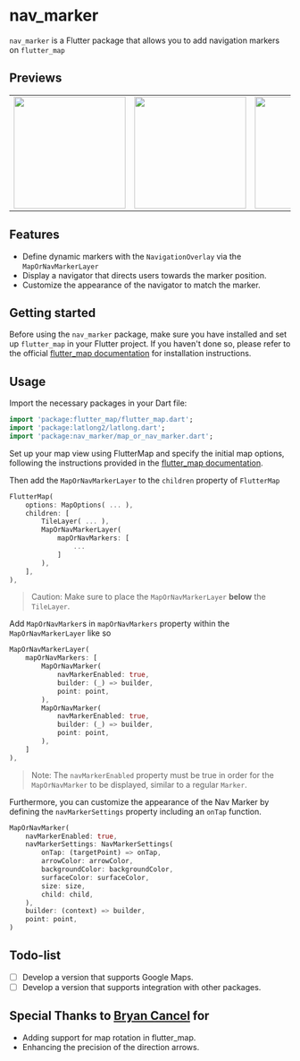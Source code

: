 # nav_marker

`nav_marker` is a Flutter package that allows you to add navigation markers on `flutter_map`
<!-- and `Google Maps for Flutter`. -->

## Previews
<table>
    <tr>
        <td><img width="200" src= "https://github.com/khasij3/nav_marker/blob/main/previews/anim_preview.gif"></td>
        <td><img width="200" src= "https://github.com/khasij3/nav_marker/blob/main/previews/preview1.jpg"></td>
        <td><img width="200" src= "https://github.com/khasij3/nav_marker/blob/main/previews/preview2.jpg"></td>
    </tr>
</table>


## Features

- Define dynamic markers with the `NavigationOverlay` via the `MapOrNavMarkerLayer`
- Display a navigator that directs users towards the marker position.
- Customize the appearance of the navigator to match the marker.

## Getting started

Before using the `nav_marker` package, make sure you have installed and set up `flutter_map` in your Flutter project. If you haven't done so, please refer to the official [flutter_map documentation](https://docs.fleaflet.dev/getting-started/installation) for installation instructions.

## Usage
Import the necessary packages in your Dart file:
```dart
import 'package:flutter_map/flutter_map.dart';
import 'package:latlong2/latlong.dart';
import 'package:nav_marker/map_or_nav_marker.dart';
```
Set up your map view using FlutterMap and specify the initial map options, following the instructions provided in the [flutter_map documentation](https://docs.fleaflet.dev/#demonstration).

Then add the `MapOrNavMarkerLayer` to the `children` property of `FlutterMap`

```dart
FlutterMap(
    options: MapOptions( ... ),
    children: [
        TileLayer( ... ),
        MapOrNavMarkerLayer(
            mapOrNavMarkers: [
                ...
            ]
        ),
    ],
),
```

> Caution: Make sure to place the `MapOrNavMarkerLayer` **below** the `TileLayer`.

Add `MapOrNavMarker`s in `mapOrNavMarkers` property within the `MapOrNavMarkerLayer` like so

```dart
MapOrNavMarkerLayer(
    mapOrNavMarkers: [
        MapOrNavMarker(
            navMarkerEnabled: true,
            builder: (_) => builder,
            point: point,
        ),
        MapOrNavMarker(
            navMarkerEnabled: true,
            builder: (_) => builder,
            point: point,
        ),
    ]
),
```

> Note: The `navMarkerEnabled` property must be true in order for the `MapOrNavMarker` to be displayed, similar to a regular `Marker`.

Furthermore, you can customize the appearance of the Nav Marker by defining the `navMarkerSettings` property including an `onTap` function.

```dart
MapOrNavMarker(
    navMarkerEnabled: true,
    navMarkerSettings: NavMarkerSettings(
        onTap: (targetPoint) => onTap,
        arrowColor: arrowColor,
        backgroundColor: backgroundColor,
        surfaceColor: surfaceColor,
        size: size,
        child: child,
    ),
    builder: (context) => builder,
    point: point,
)
```

## Todo-list
- [ ] Develop a version that supports Google Maps.
- [ ] Develop a version that supports integration with other packages.

## Special Thanks to [Bryan Cancel](https://github.com/b-cancel) for
- Adding support for map rotation in flutter_map.
- Enhancing the precision of the direction arrows.